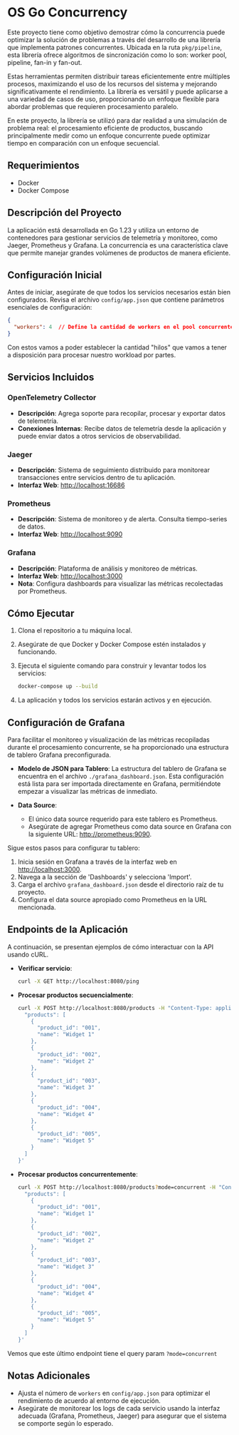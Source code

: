 # OS Go Concurrency
Este proyecto tiene como objetivo demostrar cómo la concurrencia puede optimizar la solución de problemas a través del desarrollo de una librería que implementa patrones concurrentes. Ubicada en la ruta `pkg/pipeline`, esta librería ofrece algoritmos de sincronización como lo son: worker pool, pipeline, fan-in y fan-out. 

Estas herramientas permiten distribuir tareas eficientemente entre múltiples procesos, maximizando el uso de los recursos del sistema y mejorando significativamente el rendimiento. La librería es versátil y puede aplicarse a una variedad de casos de uso, proporcionando un enfoque flexible para abordar problemas que requieren procesamiento paralelo.

En este proyecto, la librería se utilizó para dar realidad a una simulación de problema real: el procesamiento eficiente de productos, buscando principalmente medir como un enfoque concurrente puede optimizar tiempo en comparación con un enfoque secuencial.

## Requerimientos

- Docker
- Docker Compose

## Descripción del Proyecto

La aplicación está desarrollada en Go 1.23 y utiliza un entorno de contenedores para gestionar servicios de telemetría y monitoreo, como Jaeger, Prometheus y Grafana. La concurrencia es una característica clave que permite manejar grandes volúmenes de productos de manera eficiente.

## Configuración Inicial

Antes de iniciar, asegúrate de que todos los servicios necesarios están bien configurados. Revisa el archivo `config/app.json` que contiene parámetros esenciales de configuración:

```json
{
  "workers": 4  // Define la cantidad de workers en el pool concurrente
}
```

Con estos vamos a poder establecer la cantidad "hilos" que vamos a tener a disposición para procesar nuestro workload por partes.

## Servicios Incluidos

### OpenTelemetry Collector

- **Descripción**: Agrega soporte para recopilar, procesar y exportar datos de telemetría.
- **Conexiones Internas**: Recibe datos de telemetría desde la aplicación y puede enviar datos a otros servicios de observabilidad.

### Jaeger

- **Descripción**: Sistema de seguimiento distribuido para monitorear transacciones entre servicios dentro de tu aplicación.
- **Interfaz Web**: [http://localhost:16686](http://localhost:16686)

### Prometheus

- **Descripción**: Sistema de monitoreo y de alerta. Consulta tiempo-series de datos.
- **Interfaz Web**: [http://localhost:9090](http://localhost:9090)

### Grafana

- **Descripción**: Plataforma de análisis y monitoreo de métricas.
- **Interfaz Web**: [http://localhost:3000](http://localhost:3000)
- **Nota**: Configura dashboards para visualizar las métricas recolectadas por Prometheus.

## Cómo Ejecutar

1. Clona el repositorio a tu máquina local.
2. Asegúrate de que Docker y Docker Compose estén instalados y funcionando.
3. Ejecuta el siguiente comando para construir y levantar todos los servicios:

   ```bash
   docker-compose up --build
   ```

4. La aplicación y todos los servicios estarán activos y en ejecución.

## Configuración de Grafana

Para facilitar el monitoreo y visualización de las métricas recopiladas durante el procesamiento concurrente, se ha proporcionado una estructura de tablero Grafana preconfigurada.

- **Modelo de JSON para Tablero**: La estructura del tablero de Grafana se encuentra en el archivo `./grafana_dashboard.json`. Esta configuración está lista para ser importada directamente en Grafana, permitiéndote empezar a visualizar las métricas de inmediato.

- **Data Source**:
    - El único data source requerido para este tablero es Prometheus.
    - Asegúrate de agregar Prometheus como data source en Grafana con la siguiente URL: [http://prometheus:9090](http://prometheus:9090).

Sigue estos pasos para configurar tu tablero:

1. Inicia sesión en Grafana a través de la interfaz web en [http://localhost:3000](http://localhost:3000).
2. Navega a la sección de 'Dashboards' y selecciona 'Import'.
3. Carga el archivo `grafana_dashboard.json` desde el directorio raíz de tu proyecto.
4. Configura el data source apropiado como Prometheus en la URL mencionada.

## Endpoints de la Aplicación

A continuación, se presentan ejemplos de cómo interactuar con la API usando cURL.

- **Verificar servicio**:
  ```bash
  curl -X GET http://localhost:8080/ping
  ```

- **Procesar productos secuencialmente**:
  ```bash
  curl -X POST http://localhost:8080/products -H "Content-Type: application/json" -d '{
    "products": [
      {
        "product_id": "001",
        "name": "Widget 1"
      },
      {
        "product_id": "002",
        "name": "Widget 2"
      },
      {
        "product_id": "003",
        "name": "Widget 3"
      },
      {
        "product_id": "004",
        "name": "Widget 4"
      },
      {
        "product_id": "005",
        "name": "Widget 5"
      }
    ]
  }'
  ```

- **Procesar productos concurrentemente**:
  ```bash
  curl -X POST http://localhost:8080/products?mode=concurrent -H "Content-Type: application/json" -d '{
    "products": [
      {
        "product_id": "001",
        "name": "Widget 1"
      },
      {
        "product_id": "002",
        "name": "Widget 2"
      },
      {
        "product_id": "003",
        "name": "Widget 3"
      },
      {
        "product_id": "004",
        "name": "Widget 4"
      },
      {
        "product_id": "005",
        "name": "Widget 5"
      }
    ]
  }'
  ```
Vemos que este último endpoint tiene el query param `?mode=concurrent` 

## Notas Adicionales

- Ajusta el número de `workers` en `config/app.json` para optimizar el rendimiento de acuerdo al entorno de ejecución.
- Asegúrate de monitorear los logs de cada servicio usando la interfaz adecuada (Grafana, Prometheus, Jaeger) para asegurar que el sistema se comporte según lo esperado.
